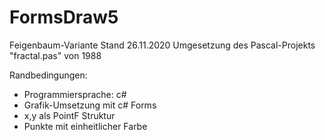 # FormsDraw5
Feigenbaum-Variante
Stand 26.11.2020
Umgesetzung des Pascal-Projekts "fractal.pas" von 1988

Randbedingungen:

- Programmiersprache: c#
- Grafik-Umsetzung mit c# Forms
- x,y als PointF Struktur
- Punkte mit einheitlicher Farbe
